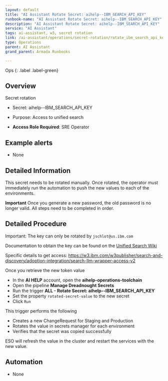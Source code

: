 ```yaml
---
layout: default
title: "AI Assistant Rotate Secret: aihelp--IBM_SEARCH_API_KEY"
runbook-name: "AI Assistant Rotate Secret: aihelp--IBM_SEARCH_API_KEY"
description: "AI Assistant Rotate Secret: aihelp--IBM_SEARCH_API_KEY"
service: "AI Assistant"
tags: ai-assistant, w3, secret rotation
link: /ai-assistant/operations/secret-rotation/rotate_ibm_search_api_key.html
type: Operations
parent: AI Assistant
grand_parent: Armada Runbooks

---
```


Ops
{: .label .label-green}

## Overview

Secret rotation

- Secret: aihelp--IBM_SEARCH_API_KEY
- Purpose: Access to unified search

- **Access Role Required**: SRE Operator

## Example alerts

- None

## Detailed Information

This secret needs to be rotated manually.  Once rotated, the operator must immediately run the automation to push the new values to each of the environments.

**Important** Once you generate a new password, the old password is no longer valid.  All steps need to be completed in order.

## Detailed Procedure

Important:  The key can only be rotated by `jschlot@us.ibm.com`

Documentation to obtain the key can be found on the [Unified Search Wiki](https://github.ibm.com/digital-marketplace/search-ai#obtain-your-search-wrapper-api-token)

Specific details to get access: <https://w3.ibm.com/w3publisher/search-and-discovery/adoption-integration/search-llm-wrapper-access-v2>

Once you retrieve the new token value

- In the **AI HELP** account, open the **aihelp-operations-toolchain**
- Open the pipeline **Manage Dreadnought Secrets**
- Run the trigger **ALL - Rotate Secret: aihelp--IBM_SEARCH_API_KEY**
- Set the property `rotated-secret-value` to the new secret
- Click `Run`

This trigger performs the following

- Creates a new ChangeRequest for Staging and Production
- Rotates the value in secrets manager for each environment
- Verifies that the secret was copied successfully

ESO will refresh the value in the cluster and restart the services with the new value.

## Automation

- None
